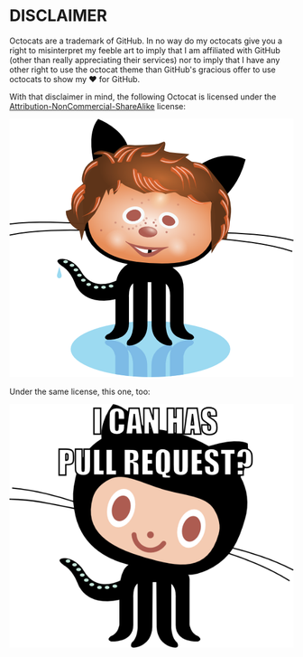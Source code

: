 # **DISCLAIMER**

Octocats are a trademark of GitHub. In no way do my octocats give you a right to
misinterpret my feeble art to imply that I am affiliated with GitHub (other than
really appreciating their services) nor to imply that I have any other right to
use the octocat theme than GitHub's gracious offer to use octocats to show my ♥
for GitHub.

With that disclaimer in mind, the following Octocat is licensed under the [Attribution-NonCommercial-ShareAlike](https://creativecommons.org/licenses/by-nc-sa/3.0/) license:

![](octocat-e-neuman.png?raw=true)

Under the same license, this one, too:

![](i-can-haz-pull-request.png?raw=true)
